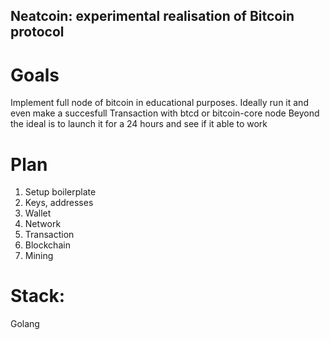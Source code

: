 ## Neatcoin: experimental realisation of Bitcoin protocol

# Goals

Implement full node of bitcoin in educational purposes.
Ideally run it and even make a succesfull Transaction with btcd or bitcoin-core node
Beyond the ideal is to launch it for a 24 hours and see if it able to work

# Plan

1. Setup boilerplate
2. Keys, addresses
3. Wallet
4. Network
5. Transaction
6. Blockchain
7. Mining


# Stack: 
Golang
